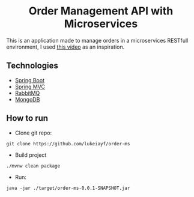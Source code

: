 <h1 align="center">
  Order Management API with Microservices
</h1>

This is an application made to manage orders in a microservices RESTfull environment,
I used [this vídeo](https://www.youtube.com/watch?v=e_WgAB0Th_I) as an inspiration.

## Technologies

- [Spring Boot](https://spring.io/projects/spring-boot)
- [Spring MVC](https://docs.spring.io/spring-framework/reference/web/webmvc.html)
- [RabbitMQ](https://www.rabbitmq.com/)
- [MongoDB](https://www.mongodb.com/)

## How to run
- Clone git repo:
```
git clone https://github.com/lukeiayf/order-ms
```

- Build project
```
./mvnw clean package
```

- Run:
```
java -jar ./target/order-ms-0.0.1-SNAPSHOT.jar
```